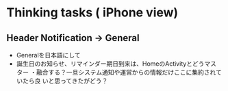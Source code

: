 # Thinking tasks ( iPhone view)

## Header Notification -> General

- Generalを日本語にして
- 誕生日のお知らせ、リマインダー期日到来は、HomeのActivityとどうマスター
・融合する？一旦システム通知や運営からの情報だけここに集約されていたら良
いと思ってきたがどう？
